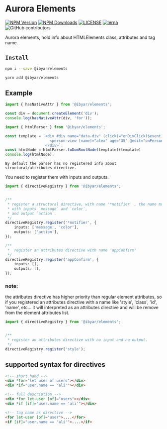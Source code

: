 # Aurora Elements

[![NPM Version][npm-image]][npm-url]
[![NPM Downloads][downloads-image]][downloads-url]
[![LICENSE][license-img]][license-url]
[![lerna][lerna-img]][lerna-url]
![GitHub contributors][contributors]

[npm-image]: https://img.shields.io/npm/v/@ibyar/elements.svg?logo=npm&logoColor=fff&label=NPM+package&color=limegreen
[npm-url]: https://npmjs.org/package/@ibyar/elements
[downloads-image]: https://img.shields.io/npm/dt/@ibyar/elements
[downloads-url]: https://npmjs.org/package/@ibyar/elements
[license-img]: https://img.shields.io/github/license/ibyar/aurora
[license-url]: https://github.com/ibyar/aurora/blob/master/LICENSE
[lerna-img]: https://img.shields.io/badge/maintained%20with-lerna-cc00ff.svg
[lerna-url]: https://lerna.js.org/
[contributors]: https://img.shields.io/github/contributors/ibyar/aurora

Aurora elements, hold info about HTMLElements class, attributes and tag name.

## `Install`

``` bash
npm i --save @ibyar/elements
```

``` bash
yarn add @ibyar/elements
```


## Example

```ts
import { hasNativeAttr } from '@ibyar/elements';

const div = document.createElement('div');
console.log(hasNativeAttr(div, 'for'));

```

```ts
import { htmlParser } from '@ibyar/elements';

const template = `<div #div name="data-div" (click)="onDivClick($event)">
    				<person-view [name]="alex" age="35" @edit="onPersonViewClick($event)" />
				  </div>`;
const htmlNode = htmlParser.toDomRootNode(template)(template)
console.log(htmlNode);

```

`By default the parser has no registered info about structural/attributes directive.`

You need to register them with inputs and outputs.

```ts
import { directiveRegistry } from '@ibyar/elements';


/**
 * register a structural directive, with name '*notifier' , the name must start with '*'.
 * with inputs `message` and `color`,
 * and output `action`.
 */ 
directiveRegistry.register('*notifier', {
	inputs: ['message', 'color'],
	outputs: ['action'],
});

/**
 *  register an attributes directive with name 'appConfirm'
 */
directiveRegistry.register('appConfirm', {
	inputs: [],
	outputs: [],
});

```

### note:

the attributes directive has higher priority than regular element attributes,
so if you registered an attributes directive with a name like 'style', 'class', 'id', 'name', etc... 
it will interpreted as an attributes directive and will be remove from the element attributes list.

```ts
import { directiveRegistry } from '@ibyar/elements';


/**
 * register an attributes directive with no input and no output.
 */
directiveRegistry.register('style');

```

## supported syntax for directives

```html
<!-- short hand -->
<div *for="let user of users"></div>
<div *if="user.name == 'ali'"></div>

<!-- full description -->
<div *for let-user [of]="users"></div>
<div *if [if]="user.name == 'ali'"></div>

<!-- tag name as directive -->
<for let-user [of]="user">....</for>
<if [if]="user.name == 'ali'">....</if>

```
